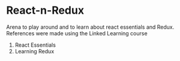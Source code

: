 # React-n-Redux
Arena to play around and to learn about react essentials and Redux. References were made using the Linked Learning course

1. React Essentials
2. Learning Redux